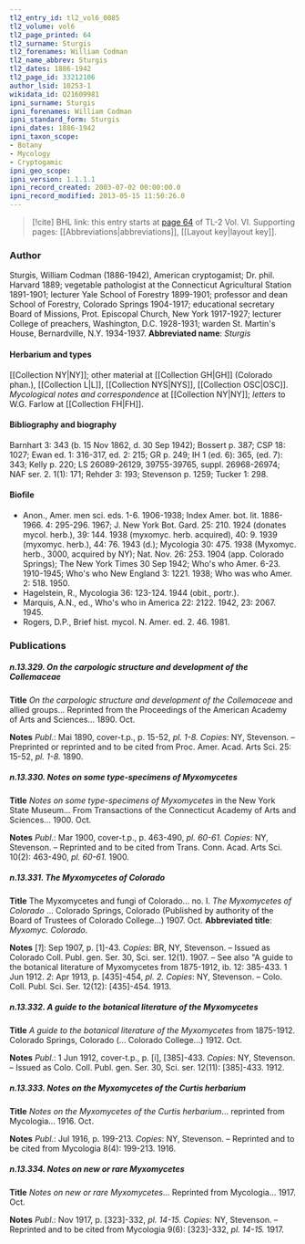 ```yaml
---
tl2_entry_id: tl2_vol6_0085
tl2_volume: vol6
tl2_page_printed: 64
tl2_surname: Sturgis
tl2_forenames: William Codman
tl2_name_abbrev: Sturgis
tl2_dates: 1886-1942
tl2_page_id: 33212106
author_lsid: 10253-1
wikidata_id: Q21609981
ipni_surname: Sturgis
ipni_forenames: William Codman
ipni_standard_form: Sturgis
ipni_dates: 1886-1942
ipni_taxon_scope: 
- Botany
- Mycology
- Cryptogamic
ipni_geo_scope: 
ipni_version: 1.1.1.1
ipni_record_created: 2003-07-02 00:00:00.0
ipni_record_modified: 2013-05-15 11:50:26.0
---
```



> [!cite] BHL link: this entry starts at [page 64](https://www.biodiversitylibrary.org/page/33212106) of TL-2 Vol. VI.
> Supporting pages: [[Abbreviations|abbreviations]], [[Layout key|layout key]].

### Author

Sturgis, William Codman (1886-1942), American cryptogamist; Dr. phil. Harvard 1889; vegetable pathologist at the Connecticut Agricultural Station 1891-1901; lecturer Yale School of Forestry 1899-1901; professor and dean School of Forestry, Colorado Springs 1904-1917; educational secretary Board of Missions, Prot. Episcopal Church, New York 1917-1927; lecturer College of preachers, Washington, D.C. 1928-1931; warden St. Martin's House, Bernardville, N.Y. 1934-1937. 
**Abbreviated name**: *Sturgis*

#### Herbarium and types

[[Collection NY|NY]]; other material at [[Collection GH|GH]] (Colorado phan.), [[Collection L|L]], [[Collection NYS|NYS]], [[Collection OSC|OSC]]. *Mycological notes and correspondence* at [[Collection NY|NY]]; *letters* to W.G. Farlow at [[Collection FH|FH]].

#### Bibliography and biography

Barnhart 3: 343 (b. 15 Nov 1862, d. 30 Sep 1942); Bossert p. 387; CSP 18: 1027; Ewan ed. 1: 316-317, ed. 2: 215; GR p. 249; IH 1 (ed. 6): 365, (ed. 7): 343; Kelly p. 220; LS 26089-26129, 39755-39765, suppl. 26968-26974; NAF ser. 2. 1(1): 171; Rehder 3: 193; Stevenson p. 1259; Tucker 1: 298.

#### Biofile

- Anon., Amer. men sci. eds. 1-6. 1906-1938; Index Amer. bot. lit. 1886-1966. 4: 295-296. 1967; J. New York Bot. Gard. 25: 210. 1924 (donates mycol. herb.), 39: 144. 1938 (myxomyc. herb. acquired), 40: 9. 1939 (myxomyc. herb.), 44: 76. 1943 (d.); Mycologia 30: 475. 1938 (Myxomyc. herb., 3000, acquired by NY); Nat. Nov. 26: 253. 1904 (app. Colorado Springs); The New York Times 30 Sep 1942; Who's who Amer. 6-23. 1910-1945; Who's who New England 3: 1221. 1938; Who was who Amer. 2: 518. 1950.
- Hagelstein, R., Mycologia 36: 123-124. 1944 (obit., portr.).
- Marquis, A.N., ed., Who's who in America 22: 2122. 1942, 23: 2067. 1945.
- Rogers, D.P., Brief hist. mycol. N. Amer. ed. 2. 46. 1981.

### Publications

##### n.13.329. On the carpologic structure and development of the Collemaceae

**Title**
*On the carpologic structure and development of the Collemaceae* and allied groups... Reprinted from the Proceedings of the American Academy of Arts and Sciences... 1890. Oct.

**Notes**
*Publ*.: Mai 1890, cover-t.p., p. 15-52, *pl. 1-8. Copies*: NY, Stevenson. – Preprinted or reprinted and to be cited from Proc. Amer. Acad. Arts Sci. 25: 15-52, *pl. 1-8.* 1890.

##### n.13.330. Notes on some type-specimens of Myxomycetes

**Title**
*Notes on some type-specimens of Myxomycetes* in the New York State Museum... From Transactions of the Connecticut Academy of Arts and Sciences... 1900. Oct.

**Notes**
*Publ*.: Mar 1900, cover-t.p., p. 463-490, *pl. 60-61. Copies*: NY, Stevenson. – Reprinted and to be cited from Trans. Conn. Acad. Arts Sci. 10(2): 463-490, *pl. 60-61.* 1900.

##### n.13.331. The Myxomycetes of Colorado

**Title**
The Myxomycetes and fungi of Colorado... no. I. *The Myxomycetes of Colorado* ... Colorado Springs, Colorado (Published by authority of the Board of Trustees of Colorado College...) 1907. Oct.
**Abbreviated title**: *Myxomyc. Colorado*.

**Notes**
\[*1*\]: Sep 1907, p. \[1\]-43. *Copies*: BR, NY, Stevenson. – Issued as Colorado Coll. Publ. gen. Ser. 30, Sci. ser. 12(1). 1907. – See also "A guide to the botanical literature of Myxomycetes from 1875-1912, ib. 12: 385-433. 1 Jun 1912.
*2*: Apr 1913, p. \[435\]-454, *pl. 2. Copies*: NY, Stevenson. – Colo. Coll. Publ. Sci. Ser. 12(12): \[435\]-454. 1913.

##### n.13.332. A guide to the botanical literature of the Myxomycetes

**Title**
*A guide to the botanical literature of the Myxomycetes* from 1875-1912. Colorado Springs, Colorado (... Colorado College...) 1912. Oct.

**Notes**
*Publ*.: 1 Jun 1912, cover-t.p., p. \[i\], \[385\]-433. *Copies*: NY, Stevenson. – Issued as Colo. Coll. Publ. gen. Ser. 30, Sci. ser. 12(11): \[385\]-433. 1912.

##### n.13.333. Notes on the Myxomycetes of the Curtis herbarium

**Title**
*Notes on the Myxomycetes of the Curtis herbarium*... reprinted from Mycologia... 1916. Oct.

**Notes**
*Publ*.: Jul 1916, p. 199-213. *Copies*: NY, Stevenson. – Reprinted and to be cited from Mycologia 8(4): 199-213. 1916.

##### n.13.334. Notes on new or rare Myxomycetes

**Title**
*Notes on new or rare Myxomycetes*... Reprinted from Mycologia... 1917. Oct.

**Notes**
*Publ*.: Nov 1917, p. \[323\]-332, *pl. 14-15. Copies*: NY, Stevenson. – Reprinted and to be cited from Mycologia 9(6): \[323\]-332, *pl. 14-15.* 1917.

